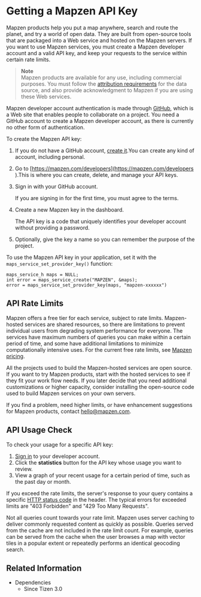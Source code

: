 # Getting a Mapzen API Key

Mapzen products help you put a map anywhere, search and route the planet, and try a world of open data. They are built from open-source tools that are packaged into a Web service and hosted on the Mapzen servers. If you want to use Mapzen services, you must create a Mapzen developer account and a valid API key, and keep your requests to the service within certain rate limits.

> **Note**  
> Mapzen products are available for any use, including commercial purposes. You must follow the [attribution requirements](https://mapzen.com/rights/) for the data source, and also provide acknowledgment to Mapzen if you are using these Web services.

Mapzen developer account authentication is made through [GitHub](https://github.com), which is a Web site that enables people to collaborate on a project. You need a GitHub account to create a Mapzen developer account, as there is currently no other form of authentication.

To create the Mapzen API key:

1. If you do not have a GitHub account, [create it](https://github.com/join).You can create any kind of account, including personal.

2. Go to [https://mapzen.com/developers](https://mapzen.com/developers ).This is where you can create, delete, and manage your API keys.

3. Sign in with your GitHub account.

   If you are signing in for the first time, you must agree to the terms.

4. Create a new Mapzen key in the dashboard.

   The API key is a code that uniquely identifies your developer account without providing a password.

5. Optionally, give the key a name so you can remember the purpose of the project.

To use the Mapzen API key in your application, set it with the `maps_service_set_provider_key()` function:

```
maps_service_h maps = NULL;
int error = maps_service_create("MAPZEN", &maps);
error = maps_service_set_provider_key(maps, "mapzen-xxxxxx")
```

## API Rate Limits

Mapzen offers a free tier for each service, subject to rate limits. Mapzen-hosted services are shared resources, so there are limitations to prevent individual users from degrading system performance for everyone. The services have maximum numbers of queries you can make within a certain period of time, and some have additional limitations to minimize computationally intensive uses. For the current free rate limits, see [Mapzen pricing](https://mapzen.com/pricing/).

All the projects used to build the Mapzen-hosted services are open source. If you want to try Mapzen products, start with the hosted services to see if they fit your work flow needs. If you later decide that you need additional customizations or higher capacity, consider installing the open-source code used to build Mapzen services on your own servers.

If you find a problem, need higher limits, or have enhancement suggestions for Mapzen products, contact [hello@mapzen.com](mailto:hello@mapzen.com).

## API Usage Check

To check your usage for a specific API key:

1. [Sign in](https://mapzen.com/developers) to your developer account.
2. Click the **statistics** button for the API key whose usage you want to review.
3. View a graph of your recent usage for a certain period of time, such as the past day or month.

If you exceed the rate limits, the server's response to your query contains a specific [HTTP status code](https://en.wikipedia.org/wiki/List_of_HTTP_status_codes) in the header. The typical errors for exceeded limits are "403 Forbidden" and "429 Too Many Requests".

Not all queries count towards your rate limit. Mapzen uses server caching to deliver commonly requested content as quickly as possible. Queries served from the cache are not included in the rate limit count. For example, queries can be served from the cache when the user browses a map with vector tiles in a popular extent or repeatedly performs an identical geocoding search.

## Related Information
* Dependencies
  - Since Tizen 3.0
